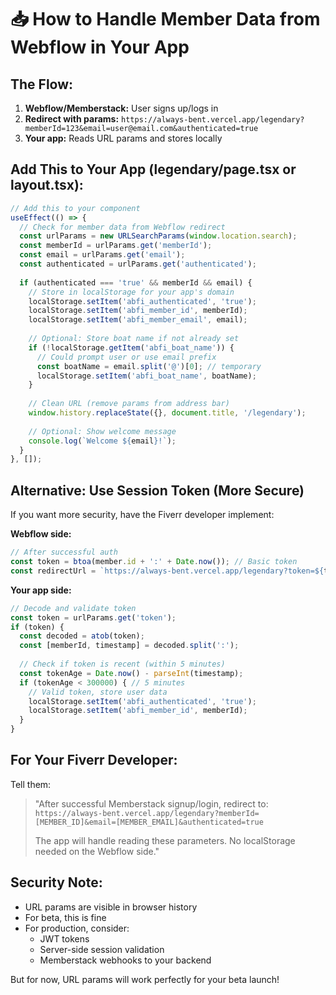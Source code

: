 # 📥 How to Handle Member Data from Webflow in Your App

## The Flow:
1. **Webflow/Memberstack:** User signs up/logs in
2. **Redirect with params:** `https://always-bent.vercel.app/legendary?memberId=123&email=user@email.com&authenticated=true`
3. **Your app:** Reads URL params and stores locally

## Add This to Your App (legendary/page.tsx or layout.tsx):

```typescript
// Add this to your component
useEffect(() => {
  // Check for member data from Webflow redirect
  const urlParams = new URLSearchParams(window.location.search);
  const memberId = urlParams.get('memberId');
  const email = urlParams.get('email');
  const authenticated = urlParams.get('authenticated');
  
  if (authenticated === 'true' && memberId && email) {
    // Store in localStorage for your app's domain
    localStorage.setItem('abfi_authenticated', 'true');
    localStorage.setItem('abfi_member_id', memberId);
    localStorage.setItem('abfi_member_email', email);
    
    // Optional: Store boat name if not already set
    if (!localStorage.getItem('abfi_boat_name')) {
      // Could prompt user or use email prefix
      const boatName = email.split('@')[0]; // temporary
      localStorage.setItem('abfi_boat_name', boatName);
    }
    
    // Clean URL (remove params from address bar)
    window.history.replaceState({}, document.title, '/legendary');
    
    // Optional: Show welcome message
    console.log(`Welcome ${email}!`);
  }
}, []);
```

## Alternative: Use Session Token (More Secure)

If you want more security, have the Fiverr developer implement:

**Webflow side:**
```javascript
// After successful auth
const token = btoa(member.id + ':' + Date.now()); // Basic token
const redirectUrl = `https://always-bent.vercel.app/legendary?token=${token}`;
```

**Your app side:**
```typescript
// Decode and validate token
const token = urlParams.get('token');
if (token) {
  const decoded = atob(token);
  const [memberId, timestamp] = decoded.split(':');
  
  // Check if token is recent (within 5 minutes)
  const tokenAge = Date.now() - parseInt(timestamp);
  if (tokenAge < 300000) { // 5 minutes
    // Valid token, store user data
    localStorage.setItem('abfi_authenticated', 'true');
    localStorage.setItem('abfi_member_id', memberId);
  }
}
```

## For Your Fiverr Developer:

Tell them:
> "After successful Memberstack signup/login, redirect to:
> `https://always-bent.vercel.app/legendary?memberId=[MEMBER_ID]&email=[MEMBER_EMAIL]&authenticated=true`
> 
> The app will handle reading these parameters. No localStorage needed on the Webflow side."

## Security Note:

- URL params are visible in browser history
- For beta, this is fine
- For production, consider:
  - JWT tokens
  - Server-side session validation
  - Memberstack webhooks to your backend

But for now, URL params will work perfectly for your beta launch!

